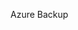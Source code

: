 <Token xmlns:xlink="http://www.w3.org/1999/xlink">Azure Backup</Token>

<!--HONumber=Mar16_HO1-->


